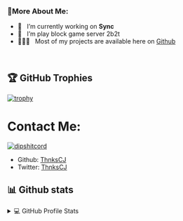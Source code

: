 ### 🧐More About Me:

- 🔭 &nbsp; I’m currently working on **Sync**
- 🌱 &nbsp; I’m play block game server 2b2t
- 👨🏻‍💻 &nbsp; Most of my projects are available here on [Github](https://github.com/ThnksCJ?tab=repositories)
<br>

## 🏆 GitHub Trophies
[![trophy](https://github-profile-trophy.vercel.app/?username=ThnksCJ&show_icons=true&theme=dracula&row=2&column=3&no-frame=true&margin-w=15&margin-h=15)](https://github.com/ryo-ma/github-profile-trophy)

# Contact Me:

[![dipshitcord](https://discord.c99.nl/widget/theme-3/644210317861191680.png)](https://discord.com/users/644210317861191680)
- Github: [ThnksCJ](https://github.com/ThnksCJ)
- Twitter: [ThnksCJ](https://twitter.com/ThnksCj)

## 📊 Github stats

<!-- https://github.com/anuraghazra/github-readme-stats -->
<details> 
  <summary>💻 GitHub Profile Stats</summary>
  </a>
    <a href="https://github.com/anuraghazra/github-readme-stats"><img alt="ThnksCJ" src="https://metrics.lecoq.io/ThnksCJ" /></a>
  <br/>
  <a href="https://github.com/anuraghazra/github-readme-stats"><img alt="ThnksCJ" src="https://github-readme-stats.vercel.app/api/top-langs/?username=ThnksCJ&layout=compact&show_icons=true&theme=radical" height="192px"/></a>
  <a href="https://github.com/anuraghazra/github-readme-stats"><img alt="ThnksCJ" src="https://github-readme-stats.vercel.app/api?username=ThnksCJ&show_icons=true&theme=radical" height="192px"/>
  <b>Note:</b> Top languages is only a metric of the languages my public code consists of and doesn't reflect experience or skill level.
</details>


